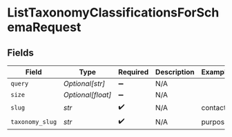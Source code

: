 # ListTaxonomyClassificationsForSchemaRequest


## Fields

| Field              | Type               | Required           | Description        | Example            |
| ------------------ | ------------------ | ------------------ | ------------------ | ------------------ |
| `query`            | *Optional[str]*    | :heavy_minus_sign: | N/A                |                    |
| `size`             | *Optional[float]*  | :heavy_minus_sign: | N/A                |                    |
| `slug`             | *str*              | :heavy_check_mark: | N/A                | contact            |
| `taxonomy_slug`    | *str*              | :heavy_check_mark: | N/A                | purpose            |